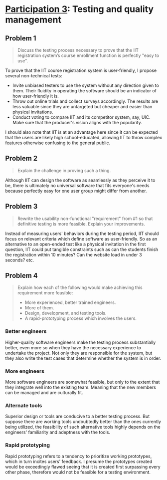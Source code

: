 # [Participation 3](https://github.com/hanggrian/IIT-CS487/blob/assets/lect4.pdf): Testing and quality management

## Problem 1

> Discuss the testing process necessary to prove that the IIT registration
  system’s course enrollment function is perfectly "easy to use".

To prove that the IIT course registration system is user-friendly, I propose
several non-technical tests:

- Invite unbiased testers to use the system without any direction given to them.
  Their fluidity in operating the software should be an indicator of how
  user-friendly it is.
- Throw out online trials and collect surveys accordingly. The results are less
  valuable since they are untargeted but cheaper and easier than physical
  invitations.
- Conduct voting to compare IIT and its competitor system, say, UIC. Make sure
  that the producer's vision aligns with the popularity.

I should also note that IIT is at an advantage here since it can be expected
that the users are likely high school-educated, allowing IIT to throw complex
features otherwise confusing to the general public.

## Problem 2

> Explain the challenge in proving such a thing.

Although IIT can design the software as seamlessly as they perceive it to be,
there is ultimately no universal software that fits everyone's needs because
perfectly easy for one user group might differ from another.

## Problem 3

> Rewrite the usability non-functional "requirement" from #1 so that definitive
  testing is more feasible. Explain your improvements.

Instead of measuring users' behaviors during the testing period, IIT should
focus on relevant criteria which define software as user-friendly. So as an
alternative to an open-ended test like a physical invitation in the first
question, IIT could put tangible constraints such as can the students finish the
registration within 10 minutes? Can the website load in under 3 seconds? etc.

## Problem 4

> Explain how each of the following would make achieving this requirement more
  feasible:
>
> - More experienced, better trained engineers.
> - More of them.
> - Design, development, and testing tools.
> - A rapid-prototyping process which involves the users.

### Better engineers

Higher-quality software engineers make the testing process substantially better,
even more so when they have the necessary experience to undertake the project.
Not only they are responsible for the system, but they also write the test cases
that determine whether the system is in order.

### More engineers

More software engineers are somewhat feasible, but only to the extent that they
integrate well into the existing team. Meaning that the new members can be
managed and are culturally fit.

### Alternate tools

Superior design or tools are conducive to a better testing process. But suppose
there are working tools undoubtedly better than the ones currently being
utilized, the feasibility of such alternative tools highly depends on the
engineers' familiarity and adeptness with the tools.

### Rapid prototyping

Rapid prototyping refers to a tendency to prioritize working prototypes, which
in turn incites users' feedback. I presume the prototypes created would be
exceedingly flawed seeing that it is created first surpassing every other phase,
therefore would not be feasible for a testing environment.
